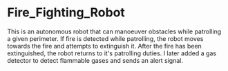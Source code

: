 # Fire_Fighting_Robot

This is an autonomous robot that can manoeuver obstacles while patrolling a given perimeter. If fire is detected while patrolling, the robot moves towards the fire and attempts to extinguish it.
After the fire has been extinguished, the robot returns to it's patrolling duties.
I later added a gas detector to detect flammable gases and sends an alert signal.
